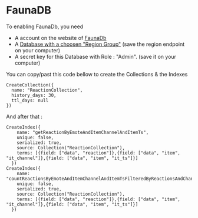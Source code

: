 # FaunaDB

To enabling FaunaDb, you need
 * A account on the website of [FaunaDb](https://dashboard.fauna.com/accounts/login)
 * A [Database with a choosen "Region Group"](https://dashboard.fauna.com/?createDb=true) (save the region endpoint on your computer)
 * A secret key for this Database with Role : "Admin". (save it on your computer)

You can copy/past this code bellow to create the Collections & the Indexes 

```shell
CreateCollection({
  name: "ReactionCollection",
  history_days: 30,
  ttl_days: null
})

```

And after that : 

```shell
CreateIndex({
    name: "getReactionByEmoteAndItemChannelAndItemTs",
    unique: false,
    serialized: true,
    source: Collection("ReactionCollection"),
    terms: [{field: ["data", "reaction"]},{field: ["data", "item", "it_channel"]},{field: ["data", "item", "it_ts"]}]
  })
CreateIndex({
    name: "countReactionsByEmoteAndItemChannelAndItemTsFilteredByReactionsAndChannels",
    unique: false,
    serialized: true,
    source: Collection("ReactionCollection"),
    terms: [{field: ["data", "reaction"]},{field: ["data", "item", "it_channel"]},{field: ["data", "item", "it_ts"]}]
  })
```